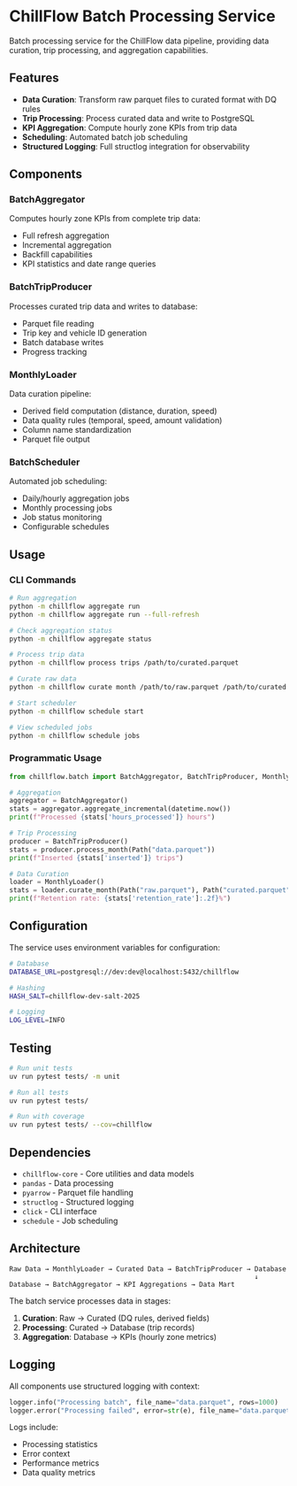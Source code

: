 # ChillFlow Batch Processing Service

Batch processing service for the ChillFlow data pipeline, providing data curation, trip processing, and aggregation capabilities.

## Features

- **Data Curation**: Transform raw parquet files to curated format with DQ rules
- **Trip Processing**: Process curated data and write to PostgreSQL
- **KPI Aggregation**: Compute hourly zone KPIs from trip data
- **Scheduling**: Automated batch job scheduling
- **Structured Logging**: Full structlog integration for observability

## Components

### BatchAggregator
Computes hourly zone KPIs from complete trip data:
- Full refresh aggregation
- Incremental aggregation
- Backfill capabilities
- KPI statistics and date range queries

### BatchTripProducer
Processes curated trip data and writes to database:
- Parquet file reading
- Trip key and vehicle ID generation
- Batch database writes
- Progress tracking

### MonthlyLoader
Data curation pipeline:
- Derived field computation (distance, duration, speed)
- Data quality rules (temporal, speed, amount validation)
- Column name standardization
- Parquet file output

### BatchScheduler
Automated job scheduling:
- Daily/hourly aggregation jobs
- Monthly processing jobs
- Job status monitoring
- Configurable schedules

## Usage

### CLI Commands

```bash
# Run aggregation
python -m chillflow aggregate run
python -m chillflow aggregate run --full-refresh

# Check aggregation status
python -m chillflow aggregate status

# Process trip data
python -m chillflow process trips /path/to/curated.parquet

# Curate raw data
python -m chillflow curate month /path/to/raw.parquet /path/to/curated.parquet

# Start scheduler
python -m chillflow schedule start

# View scheduled jobs
python -m chillflow schedule jobs
```

### Programmatic Usage

```python
from chillflow.batch import BatchAggregator, BatchTripProducer, MonthlyLoader

# Aggregation
aggregator = BatchAggregator()
stats = aggregator.aggregate_incremental(datetime.now())
print(f"Processed {stats['hours_processed']} hours")

# Trip Processing
producer = BatchTripProducer()
stats = producer.process_month(Path("data.parquet"))
print(f"Inserted {stats['inserted']} trips")

# Data Curation
loader = MonthlyLoader()
stats = loader.curate_month(Path("raw.parquet"), Path("curated.parquet"))
print(f"Retention rate: {stats['retention_rate']:.2f}%")
```

## Configuration

The service uses environment variables for configuration:

```bash
# Database
DATABASE_URL=postgresql://dev:dev@localhost:5432/chillflow

# Hashing
HASH_SALT=chillflow-dev-salt-2025

# Logging
LOG_LEVEL=INFO
```

## Testing

```bash
# Run unit tests
uv run pytest tests/ -m unit

# Run all tests
uv run pytest tests/

# Run with coverage
uv run pytest tests/ --cov=chillflow
```

## Dependencies

- `chillflow-core` - Core utilities and data models
- `pandas` - Data processing
- `pyarrow` - Parquet file handling
- `structlog` - Structured logging
- `click` - CLI interface
- `schedule` - Job scheduling

## Architecture

```
Raw Data → MonthlyLoader → Curated Data → BatchTripProducer → Database
                                                              ↓
Database → BatchAggregator → KPI Aggregations → Data Mart
```

The batch service processes data in stages:
1. **Curation**: Raw → Curated (DQ rules, derived fields)
2. **Processing**: Curated → Database (trip records)
3. **Aggregation**: Database → KPIs (hourly zone metrics)

## Logging

All components use structured logging with context:

```python
logger.info("Processing batch", file_name="data.parquet", rows=1000)
logger.error("Processing failed", error=str(e), file_name="data.parquet")
```

Logs include:
- Processing statistics
- Error context
- Performance metrics
- Data quality metrics
